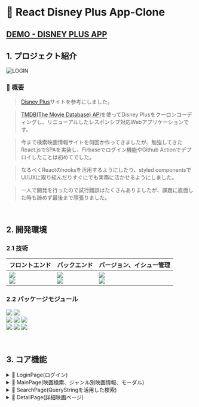 # 🎦 React Disney Plus App-Clone 

## [DEMO - DISNEY PLUS APP](http://bit.ly/3JGApJn)

## 1. プロジェクト紹介

![LOGIN](https://user-images.githubusercontent.com/80688093/225328347-98696023-a454-49f6-8564-973a8c125a6e.png)


### 📌 概要
> [Disney Plus](https://www.disneyplus.com/)サイトを参考にしました。

> [TMDB(The Movie Database) API](https://www.themoviedb.org/)を使ってDisney Plusをクーロンコーディングし、リニューアルしたレスポンシブ対応Webアプリケーションです。

> 今まで検索映画情報サイトを何回か作ってきましたが、勉強してきたReact.jsでSPAを実装し、Firbaseでログイン機能やGithub Actionでデプロイしたことは初めてでした。

> なるべくReactのhooksを活用するようにしたり、styled componentsでUI/UXに取り組んだりすぐにでも実務に活かせるようにしました。

> 一人で開発を行ったので試行錯誤はたくさんありましたが、課題に直面した時も諦めず最後まで頑張りました。

<br/>

## 2. 開発環境

### 2.1 技術

| フロントエンド | バックエンド | バージョン、イシュー管理 |           
| --- | --- | --- |
| <img src="https://img.shields.io/badge/Styled_Components-DB7093?style=for-the-badge&logo=styled-components&logoColor=white"> <br><img src="https://img.shields.io/badge/React-61DAFB?style=for-the-badge&logo=React&logoColor=white"><br> | <img src="https://img.shields.io/badge/Firebase-FFCA28?style=for-the-badge&logo=Firebase&logoColor=white"><br> <img src="https://img.shields.io/badge/The Movie Database-01B4E4?style=for-the-badge&logo=The Movie Database&logoColor=white"> | <img src="https://img.shields.io/badge/Git-F05032?style=for-the-badge&logo=Git&logoColor=white"><br/><img src="https://img.shields.io/badge/GitHub-181717?style=for-the-badge&logo=GitHub&logoColor=white"> |

### 2.2 パッケージモジュール

<img src="https://img.shields.io/badge/Yarn-2C8EBB?style=for-the-badge&logo=Yarn&logoColor=white"> <img src="https://img.shields.io/badge/Create_React_App-09D3AC?style=for-the-badge&logo=Create React App&logoColor=white"><br/><img src="https://img.shields.io/badge/ESLint-4B32C3?style=for-the-badge&logo=ESLint&logoColor=white"> <img src="https://img.shields.io/badge/Prettier-F7B93E?style=for-the-badge&logo=Prettier&logoColor=white">  <img src="https://img.shields.io/badge/React Router-CA4245?style=for-the-badge&logo=React Router&logoColor=white"><br/> <img src="https://img.shields.io/badge/.ENV-ECD53F?style=for-the-badge&logo=.ENV&logoColor=white"> <img src="https://img.shields.io/badge/Axios-5A29E4?style=for-the-badge&logo=Axios&logoColor=white"> <img src="https://img.shields.io/badge/Swiper-6332F6?style=for-the-badge&logo=Swiper&logoColor=white">

<br/>

## 3. コア機能

<details>
  <summary>
    📌 LoginPage(ログイン)    
  </summary>

  ![login](https://user-images.githubusercontent.com/80688093/225330270-efb12a79-2fe8-4274-b267-bc399c637b7d.gif)
  
- Firebaseでログイン/ログアウト機能を実装[(Nav.jsx)](https://github.com/hi1004/react-disney-plus-app/blob/main/src/components/Nav.jsx)   
  1. `styled components`で作成したLogInボタンをクリックすると、`handleAuth`関数が実行されます。
      ```html
      <Login onClick={handleAuth}>ログイン</Login>
      ```
  2. `firebase/auth`から`popup`機能を使うため、`signInWithPopup`を実行します。それから`onAuthStateChanged`でログインしたかしていないかを確認した後、`useNavigate`でページ移動します。
      ```js
      import {
        getAuth,
        GoogleAuthProvider,
        onAuthStateChanged,
        signInWithPopup,
        signOut,
      } from 'firebase/auth';

      const auth = getAuth();
      const provider = new GoogleAuthProvider();
      const [isLoggedIn, setIsLoggedIn] = useState(false);
      const { pathname } = useLocation();
      const navigate = useNavigate();

      // ログイン後、URL経路のpathが"/"(LogInページ）の場合、useNavigateを使ってメインページへ移動します。
      // そうではない場合(ログアウト)にはログインページへ移動します。
      useEffect(() => {
        onAuthStateChanged(auth, user => {
          if (user) {
            setIsLoggedIn(true);
            if (pathname === '/') {
              navigate('/main');
            }
          } else {
            setIsLoggedIn(false);
            navigate('/');
          }
        });
      }, [auth, navigate]);

      // LogIn
      const handleAuth = () => {
        signInWithPopup(auth, provider)
        .then(result => {
          setUserData(result.user);
        })
        .catch(e => {
          throw new Error(e);
       });
      };

      // LogOut
      const handleSignOut = () => {
        signOut(auth)
        .then(() => {
          setUserData({});
          navigate('/');
        })
        .catch(e => {
          throw new Error(e);
        });
      };
      ```

  ### ⚠️ トラブルシューティング
    <details>
      <summary>
        1. ブラウザを再読み込みしたら、ユーザのデータが消えるイシュー
      </summary>


  ## 🤔 Issue
    - ログイン後、再読み込みしたブラウザにUserImageが消えるイシュー
      ```html
      <UserImg src={userData.photoURL} alt={userData.displayName} />
      ```
  ## ✅ Solution
    - `localStorage`でユーザデータを記録
      ```js
      const handleAuth = () => {
        signInWithPopup(auth, provider)
          .then(result => {
            setUserData(result.user);
            // localStorageをuserDataにセットします。
            localStorage.setItem('userData', JSON.stringify(result.user)); 
          })
          .catch(e => {
            throw new Error(e);
          });
        };

      ```
    - 記録した情報をuseStateで管理
      ```js
      // localStorageにあるuserDataの名前のデータをゲットします。
      const initialUserData = localStorage.getItem('userData')
        ? JSON.parse(localStorage.getItem('userData'))
        : {};
      const [userData, setUserData] = useState(initialUserData);    
      ```
    </details>
</details>

<details>
    <summary >
      📌 MainPage(映画検索、ジャンル別映画情報、モーダル)
    </summary>

  ![main](https://user-images.githubusercontent.com/80688093/225334752-01f9d18f-7039-4b60-9da4-b634a9a1d769.gif)
  
- 映画検索機能を実装 [Nav.jsx](https://github.com/hi1004/react-disney-plus-app/blob/main/src/components/Nav.jsx)
  1. 検索Iconをクリックすると、`onClickHandler`イベントが発生し、`useRef`で`input要素`をFocusします。
      ```jsx
      <Search>
        <AiOutlineSearch
          className="search__icon"
          onClick={onClickHandler}
        />
        <Input
          className="nav__input"
          value={searchValue}
          type="text"
          placeholder="映画を検索してください。"
          onChange={onChange}
          ref={inputEl}
        />
      </Search>
      ```
  2. inputタグから`onChange`イベントが発生した場合、`searchValue`の値がアップデートされ、`useNavigate`でsearchページへ移動します。
      ```jsx
      const [searchValue, setSearchValue] = useState('');
      const navigate = useNavigate();
      const onClickHandler = () => {
        inputEl.current.focus();
      };

      // 空欄の時はmainページへ移動します。
      // そうではない時はsearchページのqueryStringのkeyであるqに値が入ります。
      const onChange = e => {
        setSearchValue(e.target.value);
        if (e.target.value === '') {
          navigate(`/main`);
          return;
        }
        navigate(`/search?q=${e.target.value}`);
      };
      ```
- `Youtube Iframe`で予告動画の導入した`Banner`[Banner.jsx](https://github.com/hi1004/react-disney-plus-app/blob/main/src/components/Banner.jsx)
  1. [usePromise(Custom hook)](https://github.com/hi1004/react-disney-plus-app/blob/main/src/hooks/usePromise.js)を作り、`axios`で映画の動画があるデータをランダムに得られるようにしました。[[参照](https://github.com/hi1004/react-disney-plus-app/blob/main/src/components/Banner.jsx#L15-L51)]
  
  2. `setTimeOut`で３秒後に動画が再生できるようにしました。
        ```js
          useEffect(() => {
            setTimeout(() => {
              setIsStart(true);
            }, 3000);
          }, []);
        ```
  3. 動画が終わると`setIsStart`が`false`になり、`BannerHeader`の背景イメージに変わります。[[参照](https://github.com/hi1004/react-disney-plus-app/blob/main/src/components/Banner.jsx#L69-L103)]

  4. loading 実装
      ```js
        if (loading)
         return (
          <BannerHeader>
            <Loding />
          </BannerHeader>
        );
      ``` 
  5. `description`の文字列を100の長さまでにし、余りは`...`に変える`truncate`関数を実装
      ```jsx
      const truncate = (str, n) => {
        return str?.length > n ? `${str.substring(0, n)}...` : str;
      };
      <p className="description">{truncate(movie.overview, 100)}</p>
      ```
      
       
- ジャンル別映画情報([Row.jsx](https://github.com/hi1004/react-disney-plus-app/blob/main/src/components/Row.jsx))
  1. loading中には`skeleton UI`でローディングアニメーションを実装しました。
      ```jsx
        if (loading)
      return (
      <Skeleton>
        <li className="row__poster skeleton">
          <div className="poster" />
          <div className="poster" />
          <div className="poster" />
          <div className="poster" />
          <div className="poster" />
          <div className="poster" />
          <div className="poster" />
        </li>
      </Skeleton>
      ```
  2. `Swiper.js`のライブラリを使って、スライド機能を実装しました。[[参照]](https://github.com/hi1004/react-disney-plus-app/blob/main/src/components/Row.jsx#L57-L96)

  3. Rowコンポーネントの映画の画像をクリックすると`onClickイベント`が発生し、モーダルが開きます。
      ```jsx
      const [modalOpen, setModalOpen] = useState(false);
      const [movieSelected, setMovieSelected] = useState({});
      const onClickHandler = movie => {
        setModalOpen(true);
        setMovieSelected(movie);
      };

      {modalOpen && (
        <MovieModal {...movieSelected} setMovieModalOpen={setModalOpen} />
      )}
      ```

- モーダル([MovieModal.jsx](https://github.com/hi1004/react-disney-plus-app/blob/main/src/components/MovieModal.jsx))
    1. Bannerと同じく`Youtube Iframe`で予告動画の導入し、音のコントロール機能を追加しました。 [[参照]](https://github.com/hi1004/react-disney-plus-app/blob/main/src/components/MovieModal.jsx#L67-L114)
    2. 動画は0.5秒後に再生します。
        ```js
        useEffect(() => {
          setTimeout(() => {
            setIsStart(true);
          }, 500);
        }, []);
        ```
    3. [useOnClickOutside(Custom hook)](https://github.com/hi1004/react-disney-plus-app/blob/main/src/hooks/useOnClickOutside.js)と`useRef`でモーダルの外をクリックしたらモーダルが消えるようにしました。
        ```jsx
        import useOnClickOutside from '../hooks/useOnClickOutside';
        const modalEl = useRef();
        // RowコンポーネントからもらったsetMovieModalOpenのpropsをfalseに変更
        useOnClickOutside(modalEl, () => setMovieModalOpen(false));
        ```
   

  ### ⚠️ トラブルシューティング
  <details>
      <summary>
        1. Mainページで一文字を検索したらinputタグのFocusが解除されるイシュー
      </summary>

  ## 🤔 Issue
    - 検索すると、`useNavigate`により`searchページへ移動`されるが、一文字以上を入力しようとしたら`Focusが解除`されて打てなくなる
    - inputのvalueが消える
  ## ✅ Solution
    - 最初は`Nav.jsx`の`searchValue`stateがまだアップデートされていなかったからだと思ったが、`app.js`のLayoutのNavタグをOutletより下にしたら解決
      ```js
      const Layout = () => {
        // Nav位置変更
        return (
          <Main>
            <div className="containerWrapper">
              <Outlet />
            </div>
            <Nav /> 
            <Footer />
          </Main>
        );
      };
      ```
  </details>
  <details>
      <summary>
        2. モーダルを開いた時、動画の音が操作できないイシュー
      </summary>

  ## 🤔 Issue
    - Youtubeの音を直接に操作できない
    - buttonをクリックして操作することができない
  ## ✅ Solution
    -  `useRef` hookを使って`player.current.internalPlayer`に`mute`、`unMuteメソッド`を条件分岐にしたらコントロール操作を解決
        ```jsx
          const [movieSound, setMovieSound] = useState(false);
          const player = useRef();

          <button
            className="youtube__sound-button"
            type="button"
            onClick={() => {
              setMovieSound(!movieSound);
              if (!movieSound) {
                player.current.internalPlayer.unMute();
              } else {
                player.current.internalPlayer.mute();
              }
            }}
          >
            {!movieSound ? (
              <VscMute className="sound-icon" />
            ) : (
              <VscUnmute className="sound-icon" />
            )}
          </button>
        ```
  </details>
</details>
<details>
  <summary>
    📌 SearchPage(QueryStringを活用した検索) 
  </summary>

  ![search](https://user-images.githubusercontent.com/80688093/225338155-851cc3e4-9fde-4b45-89cf-d4e205fd5588.gif)

  
- `QueryString`を活用した検索[(SearchPage.jsx)](https://github.com/hi1004/react-disney-plus-app/blob/main/src/pages/SearchPage.jsx)
    1. `MainPage`から`input`に検索した`value`が`useQuery`の`q`である`searchTerm`がアップデートされます。その後`fetchSearchMovie`を実行すると、`setSearchResults`にデータが入りページが動的に動くようになります。
        ```jsx
        const [searchResults, setSearchResults] = useState([]);
        const useQuery = () => {
          return new URLSearchParams(useLocation().search);
        };
        const query = useQuery();
        const searchTerm = query.get('q');
        const fetchSearchMovie = async searchText => {
          try {
            const response = await axios.get(
              `/search/multi?include_adult=false&query=${searchText}`,
            );
            setSearchResults(response.data.results);
          } catch (e) {
            throw new Error(e);
          }
        };
        ```
    2. [useDebounce(Cusotm hooks)](https://github.com/hi1004/react-disney-plus-app/blob/main/src/hooks/useDebounce.js)を作って検索している間はAPIの要請を制限し、アプリケーションの性能を高めました。
        ```jsx
        const debouncedSearchTerm = useDebounce(searchTerm, 500);
        useEffect(() => {
        if (debouncedSearchTerm) {
            fetchSearchMovie(debouncedSearchTerm);
          }
        }, [debouncedSearchTerm]);
        ```
</details>
<details>
  <summary>
    📌 DetailPage(詳細映画ページ) 
  </summary>
  
- 詳細映画ページ[(DetailPage.jsx)](https://github.com/hi1004/react-disney-plus-app/blob/main/src/pages/DetailPage.jsx)
    1. SearchPageからのデータで詳細映画ページへ移動します。そこでは映画ポスターやタイトル、発売日が現れますが、情報がない場合404ページのイメージに変えました。
        ```jsx
        import error404 from '../assets/images/404_error.png';
        <h2>{movie.title || movie.original_title}</h2>
        <p>{movie?.release_date}</p>
        {!error && movie.backdrop_path !== undefined && (
          <img
            src={
              movie?.backdrop_path !== null
                ? `https://image.tmdb.org/t/p/original/${movie?.backdrop_path}`
                : error404
            }
            alt={movie.title}
          />
        )}
        {error && <div className="error" />}
        ```
</details>
